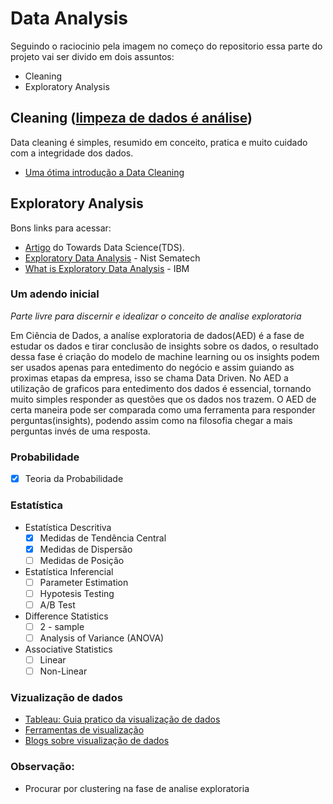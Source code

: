 # Data Analysis 

Seguindo o raciocinio pela imagem no começo do repositorio essa parte do projeto vai ser divido em dois assuntos: 
* Cleaning
* Exploratory Analysis

## Cleaning ([limpeza de dados é análise](https://counting.substack.com/p/data-cleaning-is-analysis-not-grunt))
Data cleaning é simples, resumido em conceito, pratica e muito cuidado com a integridade dos dados.
- [Uma ótima introdução a Data Cleaning](https://towardsdatascience.com/the-ultimate-guide-to-data-cleaning-3969843991d4)

## Exploratory Analysis

Bons links para acessar:
+ [Artigo](https://towardsdatascience.com/why-youre-not-a-job-ready-data-scientist-yet-1a0d73f15012) do Towards Data Science(TDS). 
+ [Exploratory Data Analysis](https://www.itl.nist.gov/div898/handbook/eda/eda.htm) - Nist Sematech
+ [What is Exploratory Data Analysis](https://www.ibm.com/cloud/learn/exploratory-data-analysis) - IBM
### Um adendo inicial
_Parte livre para discernir e idealizar o conceito de analise exploratoria_

Em Ciência de Dados, a analíse exploratoria de dados(AED) é a fase de estudar os dados e tirar conclusão de insights sobre os dados, o resultado dessa fase é criação do modelo de machine learning ou os insights podem ser usados apenas para entedimento do negócio e assim guiando as proximas etapas da empresa, isso se chama Data Driven.
No AED a utilização de graficos para entedimento dos dados é essencial, tornando muito simples responder as questões que os dados nos trazem.
O AED de certa maneira pode ser comparada como uma ferramenta para responder perguntas(insights), podendo assim como na filosofia chegar a mais perguntas invés de uma resposta.


### Probabilidade 
 
 - [x] Teoria da Probabilidade
### Estatística

* Estatística Descritiva
  - [x] Medidas de Tendência Central
  - [x] Medidas de Dispersão
  - [ ] Medidas de Posição

* Estatística Inferencial
  - [ ] Parameter Estimation
  - [ ] Hypotesis Testing
  - [ ] A/B Test
 
* Difference Statistics
  - [ ] 2 - sample
  - [ ] Analysis of Variance (ANOVA)
  
* Associative Statistics
  - [ ] Linear
  - [ ] Non-Linear 

### Vizualização de dados

- [Tableau: Guia pratico da visualização de dados](https://www.tableau.com/pt-br/learn/articles/data-visualization)
- [Ferramentas de visualização](https://bigdata-madesimple.com/review-of-20-best-big-data-visualization-tools/)
- [Blogs sobre visualização de dados](https://www.tableau.com/pt-br/learn/articles/best-data-visualization-blogs)

### Observação:
- Procurar por clustering na fase de analise exploratoria

